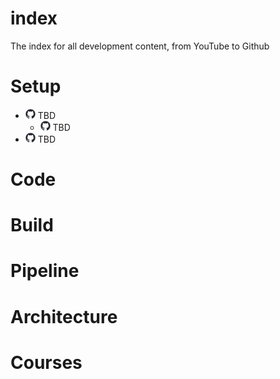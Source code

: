 # index
The index for all development content, from YouTube to Github

# Setup

- ![github-mark-white](./wiki/github-mark-16.png) TBD
  - ![github-mark-white](./wiki/github-mark-16.png) TBD
- ![github-mark-white](./wiki/github-mark-16.png) TBD





# Code



# Build



# Pipeline



# Architecture



# Courses



